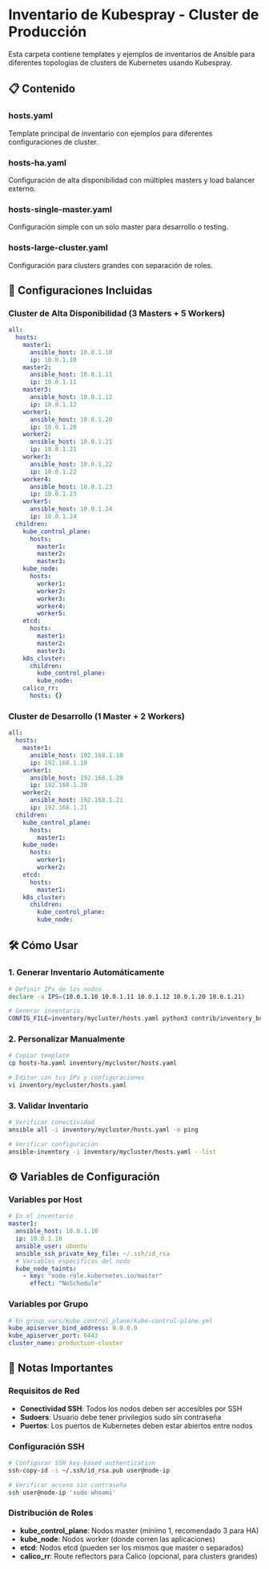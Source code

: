 # Inventario de Kubespray - Cluster de Producción

Esta carpeta contiene templates y ejemplos de inventarios de Ansible para diferentes topologías de clusters de Kubernetes usando Kubespray.

## 📋 Contenido

### hosts.yaml
Template principal de inventario con ejemplos para diferentes configuraciones de cluster.

### hosts-ha.yaml  
Configuración de alta disponibilidad con múltiples masters y load balancer externo.

### hosts-single-master.yaml
Configuración simple con un solo master para desarrollo o testing.

### hosts-large-cluster.yaml
Configuración para clusters grandes con separación de roles.

## 🎯 Configuraciones Incluidas

### Cluster de Alta Disponibilidad (3 Masters + 5 Workers)
```yaml
all:
  hosts:
    master1:
      ansible_host: 10.0.1.10
      ip: 10.0.1.10
    master2:
      ansible_host: 10.0.1.11
      ip: 10.0.1.11
    master3:
      ansible_host: 10.0.1.12
      ip: 10.0.1.12
    worker1:
      ansible_host: 10.0.1.20
      ip: 10.0.1.20
    worker2:
      ansible_host: 10.0.1.21
      ip: 10.0.1.21
    worker3:
      ansible_host: 10.0.1.22
      ip: 10.0.1.22
    worker4:
      ansible_host: 10.0.1.23
      ip: 10.0.1.23
    worker5:
      ansible_host: 10.0.1.24
      ip: 10.0.1.24
  children:
    kube_control_plane:
      hosts:
        master1:
        master2:
        master3:
    kube_node:
      hosts:
        worker1:
        worker2:
        worker3:
        worker4:
        worker5:
    etcd:
      hosts:
        master1:
        master2:
        master3:
    k8s_cluster:
      children:
        kube_control_plane:
        kube_node:
    calico_rr:
      hosts: {}
```

### Cluster de Desarrollo (1 Master + 2 Workers)
```yaml
all:
  hosts:
    master1:
      ansible_host: 192.168.1.10
      ip: 192.168.1.10
    worker1:
      ansible_host: 192.168.1.20
      ip: 192.168.1.20
    worker2:
      ansible_host: 192.168.1.21
      ip: 192.168.1.21
  children:
    kube_control_plane:
      hosts:
        master1:
    kube_node:
      hosts:
        worker1:
        worker2:
    etcd:
      hosts:
        master1:
    k8s_cluster:
      children:
        kube_control_plane:
        kube_node:
```

## 🛠️ Cómo Usar

### 1. Generar Inventario Automáticamente
```bash
# Definir IPs de los nodos
declare -a IPS=(10.0.1.10 10.0.1.11 10.0.1.12 10.0.1.20 10.0.1.21)

# Generar inventario
CONFIG_FILE=inventory/mycluster/hosts.yaml python3 contrib/inventory_builder/inventory.py ${IPS[@]}
```

### 2. Personalizar Manualmente
```bash
# Copiar template
cp hosts-ha.yaml inventory/mycluster/hosts.yaml

# Editar con tus IPs y configuraciones
vi inventory/mycluster/hosts.yaml
```

### 3. Validar Inventario
```bash
# Verificar conectividad
ansible all -i inventory/mycluster/hosts.yaml -m ping

# Verificar configuración
ansible-inventory -i inventory/mycluster/hosts.yaml --list
```

## ⚙️ Variables de Configuración

### Variables por Host
```yaml
# En el inventario
master1:
  ansible_host: 10.0.1.10
  ip: 10.0.1.10
  ansible_user: ubuntu
  ansible_ssh_private_key_file: ~/.ssh/id_rsa
  # Variables específicas del nodo
  kube_node_taints:
    - key: "node-role.kubernetes.io/master"
      effect: "NoSchedule"
```

### Variables por Grupo
```yaml
# En group_vars/kube_control_plane/kube-control-plane.yml
kube_apiserver_bind_address: 0.0.0.0
kube_apiserver_port: 6443
cluster_name: production-cluster
```

## 📝 Notas Importantes

### Requisitos de Red
- **Conectividad SSH**: Todos los nodos deben ser accesibles por SSH
- **Sudoers**: Usuario debe tener privilegios sudo sin contraseña
- **Puertos**: Los puertos de Kubernetes deben estar abiertos entre nodos

### Configuración SSH
```bash
# Configurar SSH key-based authentication
ssh-copy-id -i ~/.ssh/id_rsa.pub user@node-ip

# Verificar acceso sin contraseña
ssh user@node-ip 'sudo whoami'
```

### Distribución de Roles
- **kube_control_plane**: Nodos master (mínimo 1, recomendado 3 para HA)
- **kube_node**: Nodos worker (donde corren las aplicaciones)
- **etcd**: Nodos etcd (pueden ser los mismos que master o separados)
- **calico_rr**: Route reflectors para Calico (opcional, para clusters grandes)
